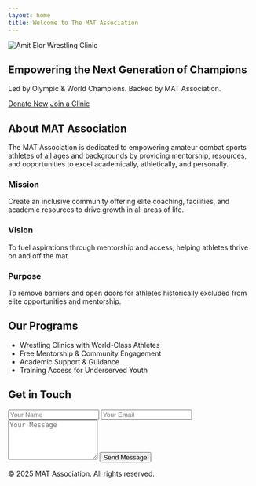 ```yaml
---
layout: home
title: Welcome to The MAT Association
---
```



<section class="text-center p-6 bg-black">
  <img src="/assets/images/clinic-promo.png" alt="Amit Elor Wrestling Clinic" class="mx-auto max-w-md" />
  <h1 class="text-4xl font-bold mt-6 text-white">Empowering the Next Generation of Champions</h1>
  <p class="mt-2 text-lg text-white">Led by Olympic & World Champions. Backed by MAT Association.</p>
  <div class="mt-6 flex justify-center space-x-4">
    <a href="https://www.zeffy.com" class="bg-red-600 hover:bg-red-700 px-6 py-3 rounded text-white font-semibold">Donate Now</a>
    <a href="#contact" class="bg-white text-black hover:bg-gray-200 px-6 py-3 rounded font-semibold">Join a Clinic</a>
  </div>
</section>

<section class="p-8 max-w-5xl mx-auto">
  <h2 class="text-3xl font-bold mb-4 text-center">About MAT Association</h2>
  <p class="mb-6">The MAT Association is dedicated to empowering amateur combat sports athletes of all ages and backgrounds by providing mentorship, resources, and opportunities to excel academically, athletically, and personally.</p>
  <div class="grid md:grid-cols-3 gap-6 text-left">
    <div>
      <h3 class="text-xl font-semibold mb-2">Mission</h3>
      <p>Create an inclusive community offering elite coaching, facilities, and academic resources to drive growth in all areas of life.</p>
    </div>
    <div>
      <h3 class="text-xl font-semibold mb-2">Vision</h3>
      <p>To fuel aspirations through mentorship and access, helping athletes thrive on and off the mat.</p>
    </div>
    <div>
      <h3 class="text-xl font-semibold mb-2">Purpose</h3>
      <p>To remove barriers and open doors for athletes historically excluded from elite opportunities and mentorship.</p>
    </div>
  </div>
</section>

<section class="bg-gray-900 py-10">
  <div class="max-w-5xl mx-auto px-6">
    <h2 class="text-3xl font-bold mb-6 text-center text-white">Our Programs</h2>
    <ul class="grid md:grid-cols-2 gap-6 list-disc list-inside text-white">
      <li>Wrestling Clinics with World-Class Athletes</li>
      <li>Free Mentorship & Community Engagement</li>
      <li>Academic Support & Guidance</li>
      <li>Training Access for Underserved Youth</li>
    </ul>
  </div>
</section>

<section class="py-12 px-6 bg-black" id="contact">
  <div class="max-w-2xl mx-auto">
    <h2 class="text-3xl font-bold mb-4 text-center text-white">Get in Touch</h2>
    <form action="https://formspree.io/f/xyzpzvnv" method="POST" class="space-y-4">
      <input type="text" name="name" placeholder="Your Name" required class="w-full p-3 rounded text-black" />
      <input type="email" name="email" placeholder="Your Email" required class="w-full p-3 rounded text-black" />
      <textarea name="message" rows="5" placeholder="Your Message" required class="w-full p-3 rounded text-black"></textarea>
      <button type="submit" class="bg-red-600 hover:bg-red-700 px-6 py-3 rounded text-white font-semibold">Send Message</button>
    </form>
  </div>
</section>

<footer class="text-center p-6 text-gray-400 text-sm">
  &copy; 2025 MAT Association. All rights reserved.
</footer>

